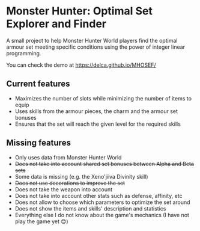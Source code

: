 # Monster Hunter: Optimal Set Explorer and Finder
A small project to help Monster Hunter World players find the optimal armour set meeting specific conditions using the power of integer linear programming.

You can check the demo at https://delca.github.io/MHOSEF/

## Current features
- Maximizes the number of slots while minimizing the number of items to equip
- Uses skills from the armour pieces, the charm and the armour set bonuses
- Ensures that the set will reach the given level for the required skills

## Missing features
- Only uses data from Monster Hunter World
- ~~Does not take into account shared set bonuses between Alpha and Beta sets~~
- Some data is missing (e.g. the Xeno'jiiva Divinity skill)
- ~~Does not use decorations to improve the set~~
- Does not take the weapon into account
- Does not take into account other stats such as defense, affinity, etc
- Does not allow to choose which parameters to optimize the set around
- Does not show the items and skills' description and statistics
- Everything else I do not know about the game's mechanics (I have not play the game yet 😊)
